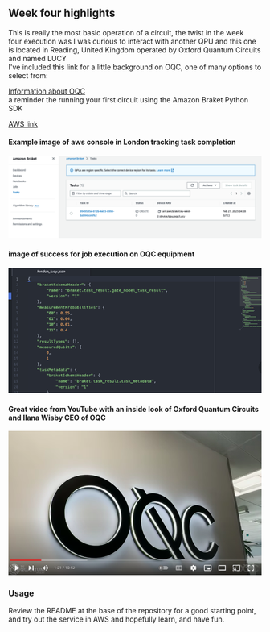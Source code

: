 ## Week four highlights  
This is really the most basic operation of a circuit, the twist in the week  
four execution was I was curious to interact with another QPU and this one  
is located in Reading, United Kingdom operated by Oxford Quantum Circuits and named LUCY  
I've included this link for a little background on OQC, one of many options to select from:  

[Information about OQC](https://oxfordquantumcircuits.com/technology)  
a reminder the running your first circuit using the Amazon Braket Python SDK  

[AWS link](https://docs.aws.amazon.com/braket/latest/developerguide/braket-get-started-run-circuit.html)  



#### Example image of aws console in London tracking task completion

![Screenshot](img/london_console_task.png)

#### image of success for job execution on OQC equipment  

![Screenshot](img/results_json.png)

#### Great video from YouTube with an inside look of Oxford Quantum Circuits and Ilana Wisby CEO of OQC  

[![IMAGE ALT TEXT](img/24hours.png)](https://www.youtube.com/watch?v=AaaZvxMUD68)


### Usage  
Review the README at the base of the repository for a good starting point, and try out the service in AWS and hopefully learn, and have fun.
